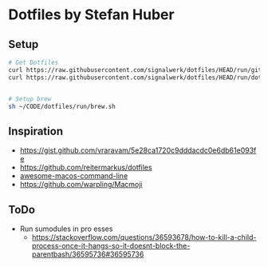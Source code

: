 # Dotfiles by Stefan Huber


## Setup
```sh
# Get Dotfiles
curl https://raw.githubusercontent.com/signalwerk/dotfiles/HEAD/run/git.sh | sh
curl https://raw.githubusercontent.com/signalwerk/dotfiles/HEAD/run/dotfiles.sh | sh


# Setup brew
sh ~/CODE/dotfiles/run/brew.sh
```

## Inspiration
* https://gist.github.com/vraravam/5e28ca1720c9dddacdc0e6db61e093fe
* https://github.com/reitermarkus/dotfiles
* [awesome-macos-command-line](https://github.com/herrbischoff/awesome-macos-command-line)
* https://github.com/warpling/Macmoji

## ToDo
* Run sumodules in pro esses
  * https://stackoverflow.com/questions/36593678/how-to-kill-a-child-process-once-it-hangs-so-it-doesnt-block-the-parentbash/36595736#36595736
